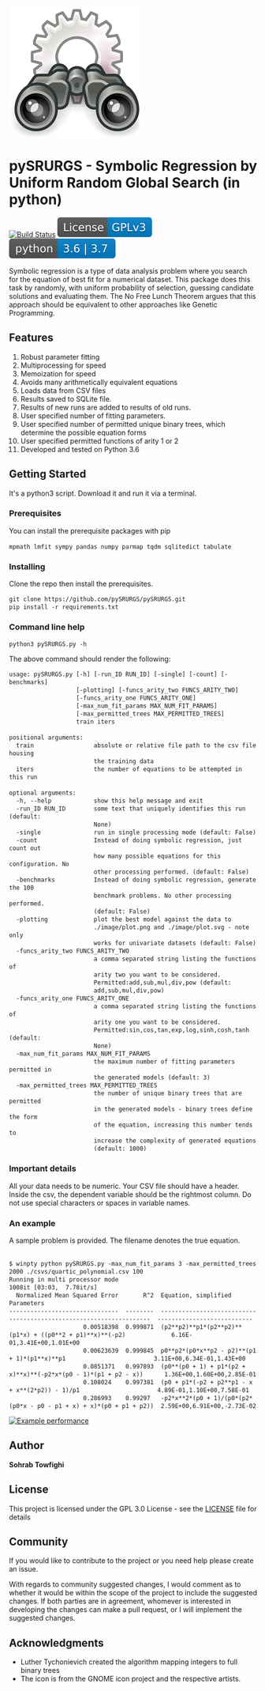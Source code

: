 
![Binoculars](image/Gnome-system-search.jpg)

# pySRURGS - Symbolic Regression by Uniform Random Global Search (in python)
[![Build Status](https://travis-ci.com/pySRURGS/pySRURGS.svg?branch=master)](https://travis-ci.com/pySRURGS/pySRURGS)
[![License: GPL v3](image/License-GPLv3-blue.svg)](https://www.gnu.org/licenses/gpl-3.0)
[![python versions](image/python-3_6_3_7-blue.svg)](https://www.python.org)

Symbolic regression is a type of data analysis problem where you search for the 
equation of best fit for a numerical dataset. This package does this task by 
randomly, with uniform probability of selection, guessing candidate solutions 
and evaluating them. The No Free Lunch Theorem argues that this approach should 
be equivalent to other approaches like Genetic Programming.

## Features 

1. Robust parameter fitting
2. Multiprocessing for speed
3. Memoization for speed
4. Avoids many arithmetically equivalent equations
5. Loads data from CSV files
6. Results saved to SQLite file. 
7. Results of new runs are added to results of old runs.
8. User specified number of fitting parameters.
9. User specified number of permitted unique binary trees, which determine the possible equation forms 
10. User specified permitted functions of arity 1 or 2
11. Developed and tested on Python 3.6

## Getting Started

It's a python3 script. Download it and run it via a terminal.

### Prerequisites

You can install the prerequisite packages with pip

```mpmath lmfit sympy pandas numpy parmap tqdm sqlitedict tabulate```

### Installing

Clone the repo then install the prerequisites.

```
git clone https://github.com/pySRURGS/pySRURGS.git
pip install -r requirements.txt
```

### Command line help

```
python3 pySRURGS.py -h
```

The above command should render the following:

```
usage: pySRURGS.py [-h] [-run_ID RUN_ID] [-single] [-count] [-benchmarks]
                   [-plotting] [-funcs_arity_two FUNCS_ARITY_TWO]
                   [-funcs_arity_one FUNCS_ARITY_ONE]
                   [-max_num_fit_params MAX_NUM_FIT_PARAMS]
                   [-max_permitted_trees MAX_PERMITTED_TREES]
                   train iters

positional arguments:
  train                 absolute or relative file path to the csv file housing
                        the training data
  iters                 the number of equations to be attempted in this run

optional arguments:
  -h, --help            show this help message and exit
  -run_ID RUN_ID        some text that uniquely identifies this run (default:
                        None)
  -single               run in single processing mode (default: False)
  -count                Instead of doing symbolic regression, just count out
                        how many possible equations for this configuration. No
                        other processing performed. (default: False)
  -benchmarks           Instead of doing symbolic regression, generate the 100
                        benchmark problems. No other processing performed.
                        (default: False)
  -plotting             plot the best model against the data to
                        ./image/plot.png and ./image/plot.svg - note only
                        works for univariate datasets (default: False)
  -funcs_arity_two FUNCS_ARITY_TWO
                        a comma separated string listing the functions of
                        arity two you want to be considered.
                        Permitted:add,sub,mul,div,pow (default:
                        add,sub,mul,div,pow)
  -funcs_arity_one FUNCS_ARITY_ONE
                        a comma separated string listing the functions of
                        arity one you want to be considered.
                        Permitted:sin,cos,tan,exp,log,sinh,cosh,tanh (default:
                        None)
  -max_num_fit_params MAX_NUM_FIT_PARAMS
                        the maximum number of fitting parameters permitted in
                        the generated models (default: 3)
  -max_permitted_trees MAX_PERMITTED_TREES
                        the number of unique binary trees that are permitted
                        in the generated models - binary trees define the form
                        of the equation, increasing this number tends to
                        increase the complexity of generated equations
                        (default: 1000)
```

### Important details

All your data needs to be numeric.
Your CSV file should have a header.
Inside the csv, the dependent variable should be the rightmost column.
Do not use special characters or spaces in variable names.

### An example

A sample problem is provided. The filename denotes the true equation.

```

$ winpty python pySRURGS.py -max_num_fit_params 3 -max_permitted_trees 2000 ./csvs/quartic_polynomial.csv 100
Running in multi processor mode
1008it [03:03,  7.78it/s]
  Normalized Mean Squared Error       R^2  Equation, simplified                                                 Parameters
-------------------------------  --------  -------------------------------------------------------------------  ---------------------------
                     0.00518398  0.999871  (p2**p2)**p1*(p2**p2)**(p1*x) + ((p0**2 + p1)**x)**(-p2)             6.16E-01,3.41E+00,1.01E+00
                     0.00623639  0.999845  p0**p2*(p0*x**p2 - p2)**(p1 + 1)*(p1**x)**p1                         3.11E+00,6.34E-01,1.43E+00
                     0.0851371   0.997893  (p0**(p0 + 1) + p1*(p2 + x)**x)**(-p2*x*(p0 - 1)*(p1 + p2 - x))      1.36E+00,1.60E+00,2.85E-01
                     0.108024    0.997381  (p0 + p1*(-p2 + p2**p1 - x + x**(2*p2)) - 1)/p1                      4.89E-01,1.10E+00,7.58E-01
                     0.286993    0.99297   -p2*x**2*(p0 + 1)/(p0*(p2*(p0*x - p0 - p1 + x) + x)*(p0 + p1 + p2))  2.59E+00,6.91E+00,-2.73E-02

```

[![Example performance](image/plot.svg)]()

## Author

**Sohrab Towfighi**

## License

This project is licensed under the GPL 3.0 License - see the [LICENSE](LICENSE) file for details

## Community

If you would like to contribute to the project or you need help please create an issue. 

With regards to community suggested changes, I would comment as to whether it would be within the scope of the project to include the suggested changes. If both parties are in agreement, whomever is interested in developing the changes can make a pull request, or I will implement the suggested changes. 

## Acknowledgments

* Luther Tychonievich created the algorithm mapping integers to full binary trees
* The icon is from the GNOME icon project and the respective artists.
